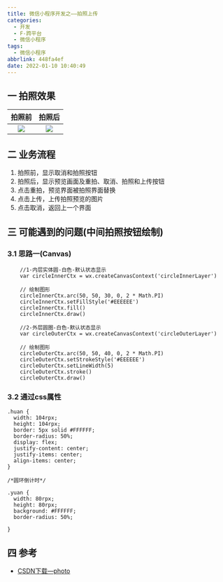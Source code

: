 ```yaml
---
title: 微信小程序开发之——拍照上传
categories:
  - 开发
  - F-跨平台
  - 微信小程序
tags:
  - 微信小程序
abbrlink: 448fa4ef
date: 2022-01-10 10:40:49
---
```

## 一 拍照效果

| 拍照前 | 拍照后 |
| :----: | :----: |
| ![][1] | ![][2] |

<!--more-->

## 二 业务流程

1. 拍照前，显示取消和拍照按钮
2. 拍照后，显示预览画面及重拍、取消、拍照和上传按钮
3. 点击重拍，预览界面被拍照界面替换
4. 点击上传，上传拍照预览的图片
5. 点击取消，返回上一个界面

## 三  可能遇到的问题(中间拍照按钮绘制)

### 3.1 思路一(Canvas)

```
    //1-内层实体圆-白色-默认状态显示
    var circleInnerCtx = wx.createCanvasContext('circleInnerLayer')

    // 绘制图形
    circleInnerCtx.arc(50, 50, 30, 0, 2 * Math.PI)
    circleInnerCtx.setFillStyle('#EEEEEE')
    circleInnerCtx.fill()
    circleInnerCtx.draw()

    //2-外层圆圈-白色-默认状态显示
    var circleOuterCtx = wx.createCanvasContext('circleOuterLayer')

    // 绘制图形
    circleOuterCtx.arc(50, 50, 40, 0, 2 * Math.PI)
    circleOuterCtx.setStrokeStyle('#EEEEEE')
    circleOuterCtx.setLineWidth(5)
    circleOuterCtx.stroke()
    circleOuterCtx.draw()
```

### 3.2 通过css属性

```
.huan {
  width: 104rpx;
  height: 104rpx;
  border: 5px solid #FFFFFF;
  border-radius: 50%;
  display: flex;
  justify-content: center;
  justify-items: center;
  align-items: center;
}

/*圆环倒计时*/

.yuan {
  width: 80rpx;
  height: 80rpx;
  background: #FFFFFF;
  border-radius: 50%;

}
```

## 四 参考

* [CSDN下载—photo](https://download.csdn.net/download/Calvin_zhou/75225654)



[1]:https://fastly.jsdelivr.net/gh/PGzxc/CDN@master/blog-wechat/wechat-camera-photo-take-before.png
[2]:https://fastly.jsdelivr.net/gh/PGzxc/CDN@master/blog-wechat/wechat-camera-photo-take-after.png

